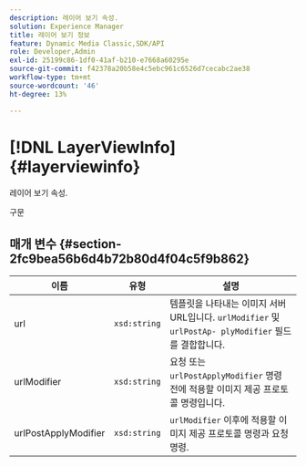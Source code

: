 ```yaml
---
description: 레이어 보기 속성.
solution: Experience Manager
title: 레이어 보기 정보
feature: Dynamic Media Classic,SDK/API
role: Developer,Admin
exl-id: 25199c86-1df0-41af-b210-e7668a60295e
source-git-commit: f42378a20b58e4c5ebc961c6526d7cecabc2ae38
workflow-type: tm+mt
source-wordcount: '46'
ht-degree: 13%

---
```


# [!DNL LayerViewInfo]{#layerviewinfo}

레이어 보기 속성.

구문

## 매개 변수 {#section-2fc9bea56b6d4b72b80d4f04c5f9b862}

| 이름 | 유형 | 설명 |
|---|---|---|
| url | `xsd:string` | 템플릿을 나타내는 이미지 서버 URL입니다. `urlModifier` 및 `urlPostAp- plyModifier` 필드를 결합합니다. |
| urlModifier | `xsd:string` | 요청 또는 `urlPostApplyModifier` 명령 전에 적용할 이미지 제공 프로토콜 명령입니다. |
| urlPostApplyModifier | `xsd:string` | `urlModifier` 이후에 적용할 이미지 제공 프로토콜 명령과 요청 명령. |
